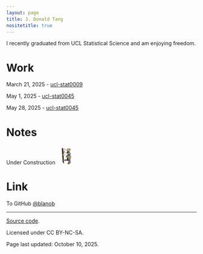 ```yaml
---
layout: page
title: J. Donald Tang
nositetitle: true
---
```


I recently graduated from UCL Statistical Science and am enjoying freedom.

# Work

March 21, 2025 - [ucl-stat0009](https://blanob.github.io/assets/availability-analysis.html)

May 1, 2025 - [ucl-stat0045](https://blanob.github.io/assets/data-ethics.pdf)

May 28, 2025</i> - [ucl-stat0045](https://blanob.github.io/assets/anova.pdf)

# Notes

Under Construction <img src="construction.gif" width="50" >

# Link

To GitHub [@blanob](https://github.com/blanob)

---

<div class="small center">
<p><a href="https://github.com/blanob/blanob.github.io/">Source code</a>.</p>
<p>Licensed under CC BY-NC-SA.</p>
<p>Page last updated: October 10, 2025.</p>
</div>

